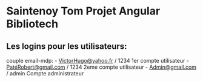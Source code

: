 # Saintenoy Tom Projet Angular Bibliotech

## Les logins pour les utilisateurs:
couple email-mdp: - VictorHugo@yahoo.fr / 1234        1er compte utilisateur 
                  - PatéRobert@gmail.com / 1234       2eme compte utilisateur
                  - Admin@gmail.com / admin           Compte administrateur
